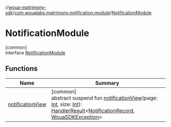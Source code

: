 //[woua-matrimony-sdk](../../../index.md)/[com.woualabs.matrimony.notification.module](../index.md)/[NotificationModule](index.md)

# NotificationModule

[common]\
interface [NotificationModule](index.md)

## Functions

| Name | Summary |
|---|---|
| [notificationView](notification-view.md) | [common]<br>abstract suspend fun [notificationView](notification-view.md)(page: [Int](https://kotlinlang.org/api/latest/jvm/stdlib/kotlin/-int/index.html), size: [Int](https://kotlinlang.org/api/latest/jvm/stdlib/kotlin/-int/index.html)): [HandlerResult](../../com.woualabs.matrimony.errors/-handler-result/index.md)<[NotificationRecord](../../com.woualabs.matrimony.notification.mapper/-notification-record/index.md), [WouaSDKException](../../com.woualabs.matrimony.errors.exception/-woua-s-d-k-exception/index.md)> |
